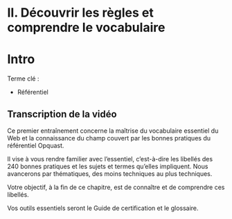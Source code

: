 # II. Découvrir les règles et comprendre le vocabulaire

# Intro

Terme clé :

- Référentiel

## Transcription de la vidéo

Ce premier entraînement concerne la maîtrise du vocabulaire essentiel du Web et la connaissance du champ couvert par les bonnes pratiques du référentiel Opquast.

Il vise à vous rendre familier avec l’essentiel, c’est-à-dire les libellés des 240 bonnes pratiques et les sujets et termes qu’elles impliquent. Nous avancerons par thématiques, des moins techniques au plus techniques.

Votre objectif, à la fin de ce chapitre, est de connaître et de comprendre ces libellés.

Vos outils essentiels seront le Guide de certification et le glossaire.